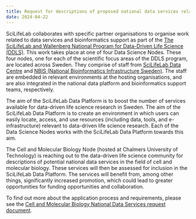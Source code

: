 ```yaml
---
title: Request for descriptions of proposed national data services related to Cell and Molecular Biology
date: 2024-04-22
---
```


SciLifeLab collaborates with specific partner organisations to organise work related to data services and bioinformatics support as part of the [The SciLifeLab and Wallenberg National Program for Data-Driven Life Science (DDLS)](https://www.scilifelab.se/data-driven/). This work takes place at one of four Data Science Nodes. These four nodes, one for each of the scientific focus areas of the DDLS program, are located across Sweden. They comprise of staff from [SciLifeLab Data Centre](https://www.scilifelab.se/data/) and [NBIS (National Bioinformatics Infrastructure Sweden)](https://nbis.se/). The staff are embedded in relevant environments at the hosting organisations, and are also integrated in the national data platform and bioinformatics support teams, respectively.

The aim of the SciLifeLab Data Platform is to boost the number of services available for data-driven life science research in Sweden. The aim of the SciLifeLab Data Platform is to create an environment in which users can easily locate, access, and use resources (including data, tools, and e-infrastructure) relevant to data-driven life science research. Each of the Data Science Nodes works with the SciLifeLab Data Platform towards this aim.

The Cell and Molecular Biology Node (hosted at Chalmers University of Technology) is reaching out to the data-driven life science community for descriptions of potential national data services in the field of cell and molecular biology. These services will then be assessed for inclusion in the SciLifeLab Data Platform. The services will benefit from, among other things, significantly increased promotion, which could lead to greater opportunities for funding opportunities and collaboration.

To find out more about the application process and requirements, please see the [Cell and Molecular Biology National Data Services request document](/service_requests/DDLS-CMB-request-for-descriptions-of-services-240422.pdf).
